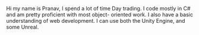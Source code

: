 Hi my name is Pranav, I spend a lot of time Day trading.
I code mostly in C# and am pretty proficient with most object- oriented work. I also have a basic understanding of web development.
I can use both the Unity Engine, and some Unreal.



